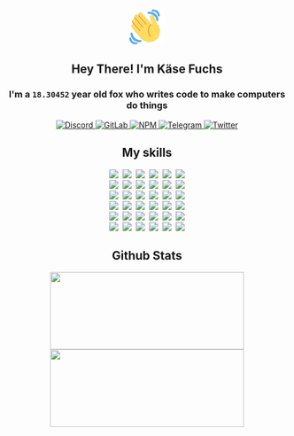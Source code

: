 <div><p align=center><img src=./resources/images/wave.gif width=64px height=64px></p><h2 align=center>Hey There! I'm Käse Fuchs</h2><h3 align=center>I'm a <code>18.30452</code> year old fox who writes code to make computers do things</h3><p align=center><a href=https://discord.com/users/507526681125322772><img alt=Discord src="https://img.shields.io/badge/Discord-5865F2?logo=discord&logoColor=white&style=flat-square#e36f9addf84d65c0e53240bcc6d5bfd8"> </a><a href=https://gitlab.com/kasefuchs><img alt=GitLab src="https://img.shields.io/badge/GitLab-330F63?logo=gitlab&logoColor=white&style=flat-square#e36f9addf84d65c0e53240bcc6d5bfd8"> </a><a href=https://npmjs.com/~kasefuchs><img alt=NPM src="https://img.shields.io/badge/NPM-CB3837?logo=npm&logoColor=white&style=flat-square#e36f9addf84d65c0e53240bcc6d5bfd8"> </a><a href=https://t.me/kasefuchs><img alt=Telegram src="https://img.shields.io/badge/Telegram-2CA5E0?logo=telegram&logoColor=white&style=flat-square#e36f9addf84d65c0e53240bcc6d5bfd8"> </a><a href=https://twitter.com/kasefuchs><img alt=Twitter src="https://img.shields.io/badge/Twitter-1DA1F2?logo=twitter&logoColor=white&style=flat-square#e36f9addf84d65c0e53240bcc6d5bfd8"></a></p><h2 align=center>My skills</h2><p align=center><a href=https://aws.amazon.com/ ><picture><source srcset="https://skillicons.dev/icons?i=aws&theme=dark#e36f9addf84d65c0e53240bcc6d5bfd8" media="(prefers-color-scheme: dark)"><source srcset="https://skillicons.dev/icons?i=aws&theme=light#e36f9addf84d65c0e53240bcc6d5bfd8" media="(prefers-color-scheme: light), (prefers-color-scheme: no-preference)"><img src="https://skillicons.dev/icons?i=aws&theme=light#e36f9addf84d65c0e53240bcc6d5bfd8"></picture></a>&nbsp;&nbsp;<a href=https://en.wikipedia.org/wiki/Bash_(Unix_shell)><picture><source srcset="https://skillicons.dev/icons?i=bash&theme=dark#e36f9addf84d65c0e53240bcc6d5bfd8" media="(prefers-color-scheme: dark)"><source srcset="https://skillicons.dev/icons?i=bash&theme=light#e36f9addf84d65c0e53240bcc6d5bfd8" media="(prefers-color-scheme: light), (prefers-color-scheme: no-preference)"><img src="https://skillicons.dev/icons?i=bash&theme=light#e36f9addf84d65c0e53240bcc6d5bfd8"></picture></a>&nbsp;&nbsp;<a href=https://discord.com/developers/docs><picture><source srcset="https://skillicons.dev/icons?i=bots&theme=dark#e36f9addf84d65c0e53240bcc6d5bfd8" media="(prefers-color-scheme: dark)"><source srcset="https://skillicons.dev/icons?i=bots&theme=light#e36f9addf84d65c0e53240bcc6d5bfd8" media="(prefers-color-scheme: light), (prefers-color-scheme: no-preference)"><img src="https://skillicons.dev/icons?i=bots&theme=light#e36f9addf84d65c0e53240bcc6d5bfd8"></picture></a>&nbsp;&nbsp;<a href=https://www.cloudflare.com/ ><picture><source srcset="https://skillicons.dev/icons?i=cloudflare&theme=dark#e36f9addf84d65c0e53240bcc6d5bfd8" media="(prefers-color-scheme: dark)"><source srcset="https://skillicons.dev/icons?i=cloudflare&theme=light#e36f9addf84d65c0e53240bcc6d5bfd8" media="(prefers-color-scheme: light), (prefers-color-scheme: no-preference)"><img src="https://skillicons.dev/icons?i=cloudflare&theme=light#e36f9addf84d65c0e53240bcc6d5bfd8"></picture></a>&nbsp;&nbsp;<a href=https://en.wikipedia.org/wiki/CSS><picture><source srcset="https://skillicons.dev/icons?i=css&theme=dark#e36f9addf84d65c0e53240bcc6d5bfd8" media="(prefers-color-scheme: dark)"><source srcset="https://skillicons.dev/icons?i=css&theme=light#e36f9addf84d65c0e53240bcc6d5bfd8" media="(prefers-color-scheme: light), (prefers-color-scheme: no-preference)"><img src="https://skillicons.dev/icons?i=css&theme=light#e36f9addf84d65c0e53240bcc6d5bfd8"></picture></a>&nbsp;&nbsp;<a href=https://www.docker.com/ ><picture><source srcset="https://skillicons.dev/icons?i=docker&theme=dark#e36f9addf84d65c0e53240bcc6d5bfd8" media="(prefers-color-scheme: dark)"><source srcset="https://skillicons.dev/icons?i=docker&theme=light#e36f9addf84d65c0e53240bcc6d5bfd8" media="(prefers-color-scheme: light), (prefers-color-scheme: no-preference)"><img src="https://skillicons.dev/icons?i=docker&theme=light#e36f9addf84d65c0e53240bcc6d5bfd8"></picture></a><br><a href=https://www.electronjs.org/ ><picture><source srcset="https://skillicons.dev/icons?i=electron&theme=dark#e36f9addf84d65c0e53240bcc6d5bfd8" media="(prefers-color-scheme: dark)"><source srcset="https://skillicons.dev/icons?i=electron&theme=light#e36f9addf84d65c0e53240bcc6d5bfd8" media="(prefers-color-scheme: light), (prefers-color-scheme: no-preference)"><img src="https://skillicons.dev/icons?i=electron&theme=light#e36f9addf84d65c0e53240bcc6d5bfd8"></picture></a>&nbsp;&nbsp;<a href=https://expressjs.com/ ><picture><source srcset="https://skillicons.dev/icons?i=express&theme=dark#e36f9addf84d65c0e53240bcc6d5bfd8" media="(prefers-color-scheme: dark)"><source srcset="https://skillicons.dev/icons?i=express&theme=light#e36f9addf84d65c0e53240bcc6d5bfd8" media="(prefers-color-scheme: light), (prefers-color-scheme: no-preference)"><img src="https://skillicons.dev/icons?i=express&theme=light#e36f9addf84d65c0e53240bcc6d5bfd8"></picture></a>&nbsp;&nbsp;<a href=https://www.figma.com/ ><picture><source srcset="https://skillicons.dev/icons?i=figma&theme=dark#e36f9addf84d65c0e53240bcc6d5bfd8" media="(prefers-color-scheme: dark)"><source srcset="https://skillicons.dev/icons?i=figma&theme=light#e36f9addf84d65c0e53240bcc6d5bfd8" media="(prefers-color-scheme: light), (prefers-color-scheme: no-preference)"><img src="https://skillicons.dev/icons?i=figma&theme=light#e36f9addf84d65c0e53240bcc6d5bfd8"></picture></a>&nbsp;&nbsp;<a href=https://firebase.google.com/ ><picture><source srcset="https://skillicons.dev/icons?i=firebase&theme=dark#e36f9addf84d65c0e53240bcc6d5bfd8" media="(prefers-color-scheme: dark)"><source srcset="https://skillicons.dev/icons?i=firebase&theme=light#e36f9addf84d65c0e53240bcc6d5bfd8" media="(prefers-color-scheme: light), (prefers-color-scheme: no-preference)"><img src="https://skillicons.dev/icons?i=firebase&theme=light#e36f9addf84d65c0e53240bcc6d5bfd8"></picture></a>&nbsp;&nbsp;<a href=https://flask.palletsprojects.com/ ><picture><source srcset="https://skillicons.dev/icons?i=flask&theme=dark#e36f9addf84d65c0e53240bcc6d5bfd8" media="(prefers-color-scheme: dark)"><source srcset="https://skillicons.dev/icons?i=flask&theme=light#e36f9addf84d65c0e53240bcc6d5bfd8" media="(prefers-color-scheme: light), (prefers-color-scheme: no-preference)"><img src="https://skillicons.dev/icons?i=flask&theme=light#e36f9addf84d65c0e53240bcc6d5bfd8"></picture></a>&nbsp;&nbsp;<a href=https://cloud.google.com/ ><picture><source srcset="https://skillicons.dev/icons?i=gcp&theme=dark#e36f9addf84d65c0e53240bcc6d5bfd8" media="(prefers-color-scheme: dark)"><source srcset="https://skillicons.dev/icons?i=gcp&theme=light#e36f9addf84d65c0e53240bcc6d5bfd8" media="(prefers-color-scheme: light), (prefers-color-scheme: no-preference)"><img src="https://skillicons.dev/icons?i=gcp&theme=light#e36f9addf84d65c0e53240bcc6d5bfd8"></picture></a><br><a href=https://git-scm.com/ ><picture><source srcset="https://skillicons.dev/icons?i=git&theme=dark#e36f9addf84d65c0e53240bcc6d5bfd8" media="(prefers-color-scheme: dark)"><source srcset="https://skillicons.dev/icons?i=git&theme=light#e36f9addf84d65c0e53240bcc6d5bfd8" media="(prefers-color-scheme: light), (prefers-color-scheme: no-preference)"><img src="https://skillicons.dev/icons?i=git&theme=light#e36f9addf84d65c0e53240bcc6d5bfd8"></picture></a>&nbsp;&nbsp;<a href=https://github.com/ ><picture><source srcset="https://skillicons.dev/icons?i=github&theme=dark#e36f9addf84d65c0e53240bcc6d5bfd8" media="(prefers-color-scheme: dark)"><source srcset="https://skillicons.dev/icons?i=github&theme=light#e36f9addf84d65c0e53240bcc6d5bfd8" media="(prefers-color-scheme: light), (prefers-color-scheme: no-preference)"><img src="https://skillicons.dev/icons?i=github&theme=light#e36f9addf84d65c0e53240bcc6d5bfd8"></picture></a>&nbsp;&nbsp;<a href=https://gitlab.com/ ><picture><source srcset="https://skillicons.dev/icons?i=gitlab&theme=dark#e36f9addf84d65c0e53240bcc6d5bfd8" media="(prefers-color-scheme: dark)"><source srcset="https://skillicons.dev/icons?i=gitlab&theme=light#e36f9addf84d65c0e53240bcc6d5bfd8" media="(prefers-color-scheme: light), (prefers-color-scheme: no-preference)"><img src="https://skillicons.dev/icons?i=gitlab&theme=light#e36f9addf84d65c0e53240bcc6d5bfd8"></picture></a>&nbsp;&nbsp;<a href=https://www.heroku.com/ ><picture><source srcset="https://skillicons.dev/icons?i=heroku&theme=dark#e36f9addf84d65c0e53240bcc6d5bfd8" media="(prefers-color-scheme: dark)"><source srcset="https://skillicons.dev/icons?i=heroku&theme=light#e36f9addf84d65c0e53240bcc6d5bfd8" media="(prefers-color-scheme: light), (prefers-color-scheme: no-preference)"><img src="https://skillicons.dev/icons?i=heroku&theme=light#e36f9addf84d65c0e53240bcc6d5bfd8"></picture></a>&nbsp;&nbsp;<a href=https://en.wikipedia.org/wiki/HTML><picture><source srcset="https://skillicons.dev/icons?i=html&theme=dark#e36f9addf84d65c0e53240bcc6d5bfd8" media="(prefers-color-scheme: dark)"><source srcset="https://skillicons.dev/icons?i=html&theme=light#e36f9addf84d65c0e53240bcc6d5bfd8" media="(prefers-color-scheme: light), (prefers-color-scheme: no-preference)"><img src="https://skillicons.dev/icons?i=html&theme=light#e36f9addf84d65c0e53240bcc6d5bfd8"></picture></a>&nbsp;&nbsp;<a href=https://en.wikipedia.org/wiki/JavaScript><picture><source srcset="https://skillicons.dev/icons?i=js&theme=dark#e36f9addf84d65c0e53240bcc6d5bfd8" media="(prefers-color-scheme: dark)"><source srcset="https://skillicons.dev/icons?i=js&theme=light#e36f9addf84d65c0e53240bcc6d5bfd8" media="(prefers-color-scheme: light), (prefers-color-scheme: no-preference)"><img src="https://skillicons.dev/icons?i=js&theme=light#e36f9addf84d65c0e53240bcc6d5bfd8"></picture></a><br><a href=https://en.wikipedia.org/wiki/Linux><picture><source srcset="https://skillicons.dev/icons?i=linux&theme=dark#e36f9addf84d65c0e53240bcc6d5bfd8" media="(prefers-color-scheme: dark)"><source srcset="https://skillicons.dev/icons?i=linux&theme=light#e36f9addf84d65c0e53240bcc6d5bfd8" media="(prefers-color-scheme: light), (prefers-color-scheme: no-preference)"><img src="https://skillicons.dev/icons?i=linux&theme=light#e36f9addf84d65c0e53240bcc6d5bfd8"></picture></a>&nbsp;&nbsp;<a href=https://mui.com/ ><picture><source srcset="https://skillicons.dev/icons?i=materialui&theme=dark#e36f9addf84d65c0e53240bcc6d5bfd8" media="(prefers-color-scheme: dark)"><source srcset="https://skillicons.dev/icons?i=materialui&theme=light#e36f9addf84d65c0e53240bcc6d5bfd8" media="(prefers-color-scheme: light), (prefers-color-scheme: no-preference)"><img src="https://skillicons.dev/icons?i=materialui&theme=light#e36f9addf84d65c0e53240bcc6d5bfd8"></picture></a>&nbsp;&nbsp;<a href=https://en.wikipedia.org/wiki/Markdown><picture><source srcset="https://skillicons.dev/icons?i=md&theme=dark#e36f9addf84d65c0e53240bcc6d5bfd8" media="(prefers-color-scheme: dark)"><source srcset="https://skillicons.dev/icons?i=md&theme=light#e36f9addf84d65c0e53240bcc6d5bfd8" media="(prefers-color-scheme: light), (prefers-color-scheme: no-preference)"><img src="https://skillicons.dev/icons?i=md&theme=light#e36f9addf84d65c0e53240bcc6d5bfd8"></picture></a>&nbsp;&nbsp;<a href=https://www.mongodb.com/ ><picture><source srcset="https://skillicons.dev/icons?i=mongodb&theme=dark#e36f9addf84d65c0e53240bcc6d5bfd8" media="(prefers-color-scheme: dark)"><source srcset="https://skillicons.dev/icons?i=mongodb&theme=light#e36f9addf84d65c0e53240bcc6d5bfd8" media="(prefers-color-scheme: light), (prefers-color-scheme: no-preference)"><img src="https://skillicons.dev/icons?i=mongodb&theme=light#e36f9addf84d65c0e53240bcc6d5bfd8"></picture></a>&nbsp;&nbsp;<a href=https://www.mysql.com/ ><picture><source srcset="https://skillicons.dev/icons?i=mysql&theme=dark#e36f9addf84d65c0e53240bcc6d5bfd8" media="(prefers-color-scheme: dark)"><source srcset="https://skillicons.dev/icons?i=mysql&theme=light#e36f9addf84d65c0e53240bcc6d5bfd8" media="(prefers-color-scheme: light), (prefers-color-scheme: no-preference)"><img src="https://skillicons.dev/icons?i=mysql&theme=light#e36f9addf84d65c0e53240bcc6d5bfd8"></picture></a>&nbsp;&nbsp;<a href=https://nextjs.org/ ><picture><source srcset="https://skillicons.dev/icons?i=nextjs&theme=dark#e36f9addf84d65c0e53240bcc6d5bfd8" media="(prefers-color-scheme: dark)"><source srcset="https://skillicons.dev/icons?i=nextjs&theme=light#e36f9addf84d65c0e53240bcc6d5bfd8" media="(prefers-color-scheme: light), (prefers-color-scheme: no-preference)"><img src="https://skillicons.dev/icons?i=nextjs&theme=light#e36f9addf84d65c0e53240bcc6d5bfd8"></picture></a><br><a href=https://nodejs.org/en/ ><picture><source srcset="https://skillicons.dev/icons?i=nodejs&theme=dark#e36f9addf84d65c0e53240bcc6d5bfd8" media="(prefers-color-scheme: dark)"><source srcset="https://skillicons.dev/icons?i=nodejs&theme=light#e36f9addf84d65c0e53240bcc6d5bfd8" media="(prefers-color-scheme: light), (prefers-color-scheme: no-preference)"><img src="https://skillicons.dev/icons?i=nodejs&theme=light#e36f9addf84d65c0e53240bcc6d5bfd8"></picture></a>&nbsp;&nbsp;<a href=https://www.postgresql.org/ ><picture><source srcset="https://skillicons.dev/icons?i=postgres&theme=dark#e36f9addf84d65c0e53240bcc6d5bfd8" media="(prefers-color-scheme: dark)"><source srcset="https://skillicons.dev/icons?i=postgres&theme=light#e36f9addf84d65c0e53240bcc6d5bfd8" media="(prefers-color-scheme: light), (prefers-color-scheme: no-preference)"><img src="https://skillicons.dev/icons?i=postgres&theme=light#e36f9addf84d65c0e53240bcc6d5bfd8"></picture></a>&nbsp;&nbsp;<a href=https://learn.microsoft.com/en-us/powershell/ ><picture><source srcset="https://skillicons.dev/icons?i=powershell&theme=dark#e36f9addf84d65c0e53240bcc6d5bfd8" media="(prefers-color-scheme: dark)"><source srcset="https://skillicons.dev/icons?i=powershell&theme=light#e36f9addf84d65c0e53240bcc6d5bfd8" media="(prefers-color-scheme: light), (prefers-color-scheme: no-preference)"><img src="https://skillicons.dev/icons?i=powershell&theme=light#e36f9addf84d65c0e53240bcc6d5bfd8"></picture></a>&nbsp;&nbsp;<a href=https://www.python.org/ ><picture><source srcset="https://skillicons.dev/icons?i=py&theme=dark#e36f9addf84d65c0e53240bcc6d5bfd8" media="(prefers-color-scheme: dark)"><source srcset="https://skillicons.dev/icons?i=py&theme=light#e36f9addf84d65c0e53240bcc6d5bfd8" media="(prefers-color-scheme: light), (prefers-color-scheme: no-preference)"><img src="https://skillicons.dev/icons?i=py&theme=light#e36f9addf84d65c0e53240bcc6d5bfd8"></picture></a>&nbsp;&nbsp;<a href=https://www.raspberrypi.org/ ><picture><source srcset="https://skillicons.dev/icons?i=raspberrypi&theme=dark#e36f9addf84d65c0e53240bcc6d5bfd8" media="(prefers-color-scheme: dark)"><source srcset="https://skillicons.dev/icons?i=raspberrypi&theme=light#e36f9addf84d65c0e53240bcc6d5bfd8" media="(prefers-color-scheme: light), (prefers-color-scheme: no-preference)"><img src="https://skillicons.dev/icons?i=raspberrypi&theme=light#e36f9addf84d65c0e53240bcc6d5bfd8"></picture></a>&nbsp;&nbsp;<a href=https://reactjs.org/ ><picture><source srcset="https://skillicons.dev/icons?i=react&theme=dark#e36f9addf84d65c0e53240bcc6d5bfd8" media="(prefers-color-scheme: dark)"><source srcset="https://skillicons.dev/icons?i=react&theme=light#e36f9addf84d65c0e53240bcc6d5bfd8" media="(prefers-color-scheme: light), (prefers-color-scheme: no-preference)"><img src="https://skillicons.dev/icons?i=react&theme=light#e36f9addf84d65c0e53240bcc6d5bfd8"></picture></a><br><a href=https://redux.js.org/ ><picture><source srcset="https://skillicons.dev/icons?i=redux&theme=dark#e36f9addf84d65c0e53240bcc6d5bfd8" media="(prefers-color-scheme: dark)"><source srcset="https://skillicons.dev/icons?i=redux&theme=light#e36f9addf84d65c0e53240bcc6d5bfd8" media="(prefers-color-scheme: light), (prefers-color-scheme: no-preference)"><img src="https://skillicons.dev/icons?i=redux&theme=light#e36f9addf84d65c0e53240bcc6d5bfd8"></picture></a>&nbsp;&nbsp;<a href=https://en.wikipedia.org/wiki/Regular_expression><picture><source srcset="https://skillicons.dev/icons?i=regex&theme=dark#e36f9addf84d65c0e53240bcc6d5bfd8" media="(prefers-color-scheme: dark)"><source srcset="https://skillicons.dev/icons?i=regex&theme=light#e36f9addf84d65c0e53240bcc6d5bfd8" media="(prefers-color-scheme: light), (prefers-color-scheme: no-preference)"><img src="https://skillicons.dev/icons?i=regex&theme=light#e36f9addf84d65c0e53240bcc6d5bfd8"></picture></a>&nbsp;&nbsp;<a href=https://en.wikipedia.org/wiki/Sass_(stylesheet_language)><picture><source srcset="https://skillicons.dev/icons?i=sass&theme=dark#e36f9addf84d65c0e53240bcc6d5bfd8" media="(prefers-color-scheme: dark)"><source srcset="https://skillicons.dev/icons?i=sass&theme=light#e36f9addf84d65c0e53240bcc6d5bfd8" media="(prefers-color-scheme: light), (prefers-color-scheme: no-preference)"><img src="https://skillicons.dev/icons?i=sass&theme=light#e36f9addf84d65c0e53240bcc6d5bfd8"></picture></a>&nbsp;&nbsp;<a href=https://www.typescriptlang.org/ ><picture><source srcset="https://skillicons.dev/icons?i=ts&theme=dark#e36f9addf84d65c0e53240bcc6d5bfd8" media="(prefers-color-scheme: dark)"><source srcset="https://skillicons.dev/icons?i=ts&theme=light#e36f9addf84d65c0e53240bcc6d5bfd8" media="(prefers-color-scheme: light), (prefers-color-scheme: no-preference)"><img src="https://skillicons.dev/icons?i=ts&theme=light#e36f9addf84d65c0e53240bcc6d5bfd8"></picture></a>&nbsp;&nbsp;<a href=https://unity.com/ ><picture><source srcset="https://skillicons.dev/icons?i=unity&theme=dark#e36f9addf84d65c0e53240bcc6d5bfd8" media="(prefers-color-scheme: dark)"><source srcset="https://skillicons.dev/icons?i=unity&theme=light#e36f9addf84d65c0e53240bcc6d5bfd8" media="(prefers-color-scheme: light), (prefers-color-scheme: no-preference)"><img src="https://skillicons.dev/icons?i=unity&theme=light#e36f9addf84d65c0e53240bcc6d5bfd8"></picture></a>&nbsp;&nbsp;<a href=https://workers.cloudflare.com/ ><picture><source srcset="https://skillicons.dev/icons?i=workers&theme=dark#e36f9addf84d65c0e53240bcc6d5bfd8" media="(prefers-color-scheme: dark)"><source srcset="https://skillicons.dev/icons?i=workers&theme=light#e36f9addf84d65c0e53240bcc6d5bfd8" media="(prefers-color-scheme: light), (prefers-color-scheme: no-preference)"><img src="https://skillicons.dev/icons?i=workers&theme=light#e36f9addf84d65c0e53240bcc6d5bfd8"></picture></a><br></p><h2 align=center>Github Stats</h2><p align=center><picture><source srcset="https://github-readme-stats-kasefuchs.vercel.app/api/?count_private=true&hide_border=true&hide_rank=true&line_height=20&hide_title=true&username=Kasefuchs&theme=dark#e36f9addf84d65c0e53240bcc6d5bfd8" media="(prefers-color-scheme: dark)"><source srcset="https://github-readme-stats-kasefuchs.vercel.app/api/?count_private=true&hide_border=true&hide_rank=true&line_height=20&hide_title=true&username=Kasefuchs&theme=light#e36f9addf84d65c0e53240bcc6d5bfd8" media="(prefers-color-scheme: light), (prefers-color-scheme: no-preference)"><img align=middle width=350 height=140 src="https://github-readme-stats-kasefuchs.vercel.app/api/?count_private=true&hide_border=true&hide_rank=true&line_height=20&hide_title=true&username=Kasefuchs&theme=light#e36f9addf84d65c0e53240bcc6d5bfd8"></picture><picture><source srcset="https://github-readme-stats-kasefuchs.vercel.app/api/top-langs/?count_private=true&hide_border=true&layout=compact&username=Kasefuchs&theme=dark#e36f9addf84d65c0e53240bcc6d5bfd8" media="(prefers-color-scheme: dark)"><source srcset="https://github-readme-stats-kasefuchs.vercel.app/api/top-langs/?count_private=true&hide_border=true&layout=compact&username=Kasefuchs&theme=light#e36f9addf84d65c0e53240bcc6d5bfd8" media="(prefers-color-scheme: light), (prefers-color-scheme: no-preference)"><img align=middle width=350 height=140 src="https://github-readme-stats-kasefuchs.vercel.app/api/top-langs/?count_private=true&hide_border=true&layout=compact&username=Kasefuchs&theme=light#e36f9addf84d65c0e53240bcc6d5bfd8"></picture></p><img src="https://hit.yhype.me/github/profile?user_id=64592097#e36f9addf84d65c0e53240bcc6d5bfd8" alt=""></div>